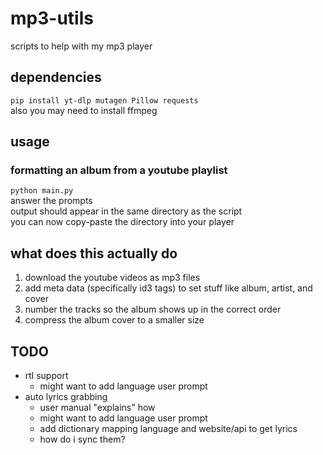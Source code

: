 # mp3-utils
scripts to help with my mp3 player
## dependencies
`pip install yt-dlp mutagen Pillow requests`
<br> also you may need to install ffmpeg

## usage
### formatting an album from a youtube playlist
`python main.py`
<br> answer the prompts
<br> output should appear in the same directory as the script
<br> you can now copy-paste the directory into your player

## what does this actually do
1. download the youtube videos as mp3 files
2. add meta data (specifically id3 tags) to set stuff like album, artist, and cover
3. number the tracks so the album shows up in the correct order
4. compress the album cover to a smaller size

## TODO
- rtl support
  - might want to add language user prompt
- auto lyrics grabbing
  - user manual "explains" how
  - might want to add language user prompt
  - add dictionary mapping language and website/api to get lyrics
  - how do i sync them?
